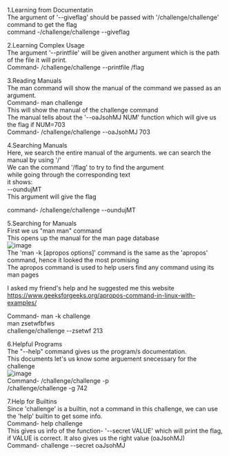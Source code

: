 1.Learning from Documentatin<br/>
The argument of '--giveflag' should be passed with '/challenge/challenge' command to get the flag<br/>
command -/challenge/challenge --giveflag<br/>


2.Learning Complex Usage<br/>
The argument '--printfile' will be given another argument which is the path of the file it will print.<br/>
Command- /challenge/challenge --printfile /flag<br/>


3.Reading Manuals<br/>
The man command will show the manual of the command we passed as an argument.<br/>
Command- man challenge<br/>
This will show the manual of the challenge command<br/>
The manual tells about the '--oaJsohMJ NUM' function which will give us the flag if NUM=703<br/>
Command- /challenge/challenge --oaJsohMJ 703<br/>

4.Searching Manuals<br/>
Here, we search the entire manual of the arguments. we can search the manual by using '/'<br/>
We can the command '/flag' to try to find the argument<br/>
while going through the corresponding text<br/>
 it shows:<br/>
  --oundujMT<br/>
            This argument will give the flag<br/>

command- /challenge/challenge --oundujMT<br/>



5.Searching for Manuals<br/>
First we us "man man" command<br/>
This opens up the manual for the man page database<br/>
![image](https://github.com/user-attachments/assets/4bed8605-8a98-4722-baf6-4449765ad826)<br/>
The 'man -k [apropos options]' command is the same as the 'apropos' command, hence it looked the most promising<br/>
The apropos command is used to help users find any command using its man pages<br/>

I asked my friend's help and he suggested me this website<br/>
https://www.geeksforgeeks.org/apropos-command-in-linux-with-examples/<br/>

Command- man -k challenge<br/>
          man zsetwfbfws<br/>
          challenge/challenge --zsetwf 213<br/>



6.Helpful Programs<br/>
The "--help" command gives us the program/s documentation.<br/>
This documents let's us know some arguement snecessary for the challenge<br/>
![image](https://github.com/user-attachments/assets/d257fd53-2715-4c8f-b33a-dc1b852470a2)<br/>
Command-    /challenge/challenge -p<br/>
            /challenge/challenge -g 742<br/>


7.Help for Builtins<br/>
Since 'challenge' is a builtin, not a command in this challenge, we can use the 'help' builtin to get some info.<br/>
Command- help challenge<br/>
This gives us info of the function- '--secret VALUE' which will print the flag, if VALUE is correct. It also gives us the right value (oaJsohMJ)<br/>
Command- challenge --secret oaJsohMJ<br/>


